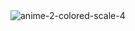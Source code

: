 <!--
- 👋 Hi, I’m @prashantmoroliya
- 👀 I’m interested in Star Wars, Cybersecurity, Artificial Intelligence, Android, C++, Java, Python
- 🌱 I’m currently learning Game Development on Unreal Engine
- 💞️ I’m looking to collaborate on whateva... just tell me.
- 📫 How to reach me ...
- Discord: darthvader0202
- LinkedIn: https://www.linkedin.com/in/prashantmoroliya
- email: not gonna tell. :-)
- And ofcz here on GitHub by following me. :) Star my repo if you like them.
- Blue Team | Red Team -->

<!---
prashantmoroliya/prashantmoroliya is a ✨ special ✨ repository because its `README.md` (this file) appears on your GitHub profile.
You can click the Preview link to take a look at your changes.
--->
<img src="https://i.ibb.co/G575wjT/anime-2-colored-scale-4.gif" alt="anime-2-colored-scale-4" border="0">
